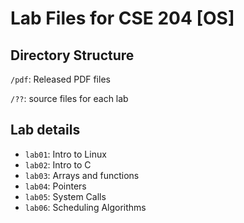 # Lab Files for CSE 204 [OS]

## Directory Structure

`/pdf`: Released PDF files

`/??`: source files for each lab

## Lab details

- `lab01`: Intro to Linux
- `lab02`: Intro to C
- `lab03`: Arrays and functions
- `lab04`: Pointers
- `lab05`: System Calls
- `lab06`: Scheduling Algorithms